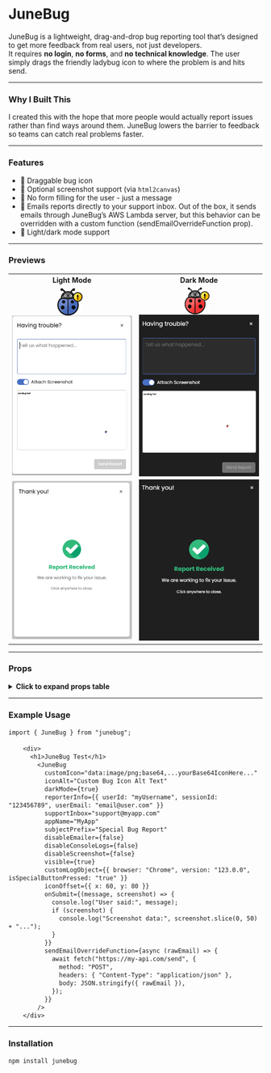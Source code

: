 # JuneBug

JuneBug is a lightweight, drag-and-drop bug reporting tool that’s designed to get more feedback from real users, not just developers.  
It requires **no login**, **no forms**, and **no technical knowledge**. The user simply drags the friendly ladybug icon to where the problem is and hits send.

---

### Why I Built This

I created this with the hope that more people would actually report issues rather than find ways around them. JuneBug lowers the barrier to feedback so teams can catch real problems faster.

---

### Features

- 🐞 Draggable bug icon
- 📸 Optional screenshot support (via `html2canvas`)
- 📝 No form filling for the user - just a message
- 📧 Emails reports directly to your support inbox. Out of the box, it sends emails through JuneBug’s AWS Lambda server, but this behavior can be overridden with a custom function (sendEmailOverrideFunction prop).
- 🌙 Light/dark mode support

---

### Previews

<table>
  <tr>
    <th>Light Mode</th>
    <th>Dark Mode</th>
  </tr>
  <tr>
    <td align="center">
      <img src="https://github.com/jeffalo13/junebug/blob/main/assets/images/JuneBugIcon.png" width="50" style="vertical-align:middle;margin-right:8px;"/>
      <img src="https://github.com/jeffalo13/junebug/blob/main/assets/images/user-popup-input-light-preview.png" width="250" style="vertical-align:middle;"/>
    </td>
    <td align="center">
      <img src="https://github.com/jeffalo13/junebug/blob/main/assets/images/JuneBugIconDarkMode.png" width="50" style="vertical-align:middle;margin-right:8px;"/>
      <img src="https://github.com/jeffalo13/junebug/blob/main/assets/images/user-popup-input-dark-preview.png" width="250" style="vertical-align:middle;"/>
    </td>
  </tr>
  <tr>
    <td align="center">
      <img src="https://github.com/jeffalo13/junebug/blob/main/assets/images/bug-submitted-light-preview.png" width="250"/>
    </td>
    <td align="center">
      <img src="https://github.com/jeffalo13/junebug/blob/main/assets/images/bug-submitted-dark-preview.png" width="250"/>
    </td>
  </tr>
</table>

---

### Props

<details>
<summary><strong>Click to expand props table</strong></summary>

<div style="overflow-x: auto; font-size: 13px;">

<!-- BEGIN TABLE -->
<table>
  <thead>
    <tr>
      <th>Prop</th>
      <th>Type</th>
      <th>Default</th>
      <th>Description</th>
    </tr>
  </thead>
  <tbody>
    <tr>
      <td><code>customIcon</code></td>
      <td><code>string</code></td>
      <td><code>undefined</code></td>
      <td>Custom image for the bug icon (base64 string or URL).</td>
    </tr>
    <tr>
      <td><code>iconAlt</code></td>
      <td><code>string</code></td>
      <td><code>"Bug Icon"</code></td>
      <td>Alt text for accessibility.</td>
    </tr>
    <tr>
      <td><code>darkMode</code></td>
      <td><code>boolean</code></td>
      <td><code>false</code></td>
      <td>Enables dark mode styling.</td>
    </tr>
    <tr>
      <td><code>reporterInfo</code></td>
      <td><code>any</code></td>
      <td><code>undefined</code></td>
      <td>Extra info to include in the email (e.g. user ID, session ID).</td>
    </tr>
    <tr>
      <td><code>supportInbox</code></td>
      <td><code>string</code></td>
      <td><code>undefined</code></td>
      <td>Email address to send bug reports to.</td>
    </tr>
    <tr>
      <td><code>appName</code></td>
      <td><code>string</code></td>
      <td><code>undefined</code></td>
      <td>Application name (used in email subject).</td>
    </tr>
    <tr>
      <td><code>subjectPrefix</code></td>
      <td><code>string</code></td>
      <td><code>"JuneBug Report"</code></td>
      <td>Custom prefix for the email subject line.</td>
    </tr>
    <tr>
      <td><code>disableEmailer</code></td>
      <td><code>boolean</code></td>
      <td><code>false</code></td>
      <td>Disables the built-in email sending system.</td>
    </tr>
    <tr>
      <td><code>disableConsoleLogs</code></td>
      <td><code>boolean</code></td>
      <td><code>false</code></td>
      <td>Prevents log collection from the console.</td>
    </tr>
    <tr>
      <td><code>disableScreenshot</code></td>
      <td><code>boolean</code></td>
      <td><code>false</code></td>
      <td>Disables screenshot functionality.</td>
    </tr>
    <tr>
      <td><code>visible</code></td>
      <td><code>boolean</code></td>
      <td><code>true</code></td>
      <td>If false, completely hides the component.</td>
    </tr>
    <tr>
      <td><code>customLogObject</code></td>
      <td><code>any</code></td>
      <td><code>undefined</code></td>
      <td>Object to attach as a customLog.txt file.</td>
    </tr>
    <tr>
      <td><code>iconOffset</code></td>
      <td><code>{ x: number; y: number }</code></td>
      <td><code>{ x: 45, y: 65 }</code></td>
      <td>Position offset from bottom-right of screen.</td>
    </tr>
    <tr>
      <td><code>onSubmit</code></td>
      <td><code>(message, screenshot?) => void</code></td>
      <td><code>undefined</code></td>
      <td>Callback after submit is clicked.</td>
    </tr>
    <tr>
      <td><code>sendEmailOverrideFunction</code></td>
      <td><code>(rawEmail) => Promise&lt;void&gt;</code></td>
      <td><code>undefined</code></td>
      <td>Custom email handler if not using built-in sender.</td>
    </tr>
  </tbody>
</table>
<!-- END TABLE -->

</div>
</details>

---

### Example Usage

```tsx
import { JuneBug } from "junebug";

    <div>
      <h1>JuneBug Test</h1>
        <JuneBug
          customIcon="data:image/png;base64,...yourBase64IconHere..."
          iconAlt="Custom Bug Icon Alt Text"
          darkMode={true}
          reporterInfo={{ userId: "myUsername", sessionId: "123456789", userEmail: "email@user.com" }}
          supportInbox="support@myapp.com"
          appName="MyApp"
          subjectPrefix="Special Bug Report"
          disableEmailer={false}
          disableConsoleLogs={false}
          disableScreenshot={false}
          visible={true}
          customLogObject={{ browser: "Chrome", version: "123.0.0", isSpecialButtonPressed: "true" }}
          iconOffset={{ x: 60, y: 80 }}
          onSubmit={(message, screenshot) => {
            console.log("User said:", message);
            if (screenshot) {
              console.log("Screenshot data:", screenshot.slice(0, 50) + "...");
            }
          }}
          sendEmailOverrideFunction={async (rawEmail) => {
            await fetch("https://my-api.com/send", {
              method: "POST",
              headers: { "Content-Type": "application/json" },
              body: JSON.stringify({ rawEmail }),
            });
          }}
        />
    </div>

```

---

### Installation

```bash
npm install junebug
